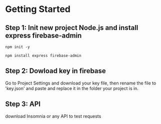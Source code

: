 # Getting Started

## Step 1: Init new project Node.js and install express firebase-admin
```
npm init -y

npm install express firebase-admin
```

## Step 2: Dowload key in firebase

Go to Project Settings and download your key file, then rename the file to 'key.json' and paste and replace it in the folder your project is in.

## Step 3: API

download Insomnia or any API to test requests

